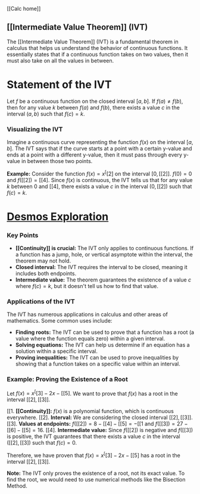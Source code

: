 [[Calc home]]
## [[Intermediate Value Theorem]] (IVT)

The [[Intermediate Value Theorem]] (IVT) is a fundamental theorem in calculus that helps us understand the behavior of continuous functions. It essentially states that if a continuous function takes on two values, then it must also take on all the values in between.

# Statement of the IVT

Let $f$ be a continuous function on the closed interval $[a,b]$. If $f(a) \neq f(b)$, then for any value $k$ between $f(a)$ and $f(b)$, there exists a value $c$ in the interval $(a,b)$ such that $f(c) = k$.

### Visualizing the IVT

Imagine a continuous curve representing the function $f(x)$ on the interval $[a,b]$.  The IVT says that if the curve starts at a point with a certain y-value and ends at a point with a different y-value, then it must pass through every y-value in between those two points.

**Example:** Consider the function $f(x) = x^[[2]$ on the interval $[0,[[2]]$.  $f(0) = 0$ and $f([[2]) = [[4]$.  Since $f(x)$ is continuous, the IVT tells us that for any value $k$ between 0 and [[4], there exists a value $c$ in the interval $(0,[[2])$ such that $f(c) = k$.

# [Desmos Exploration](https://www.desmos.com/calculator/qrkkua0100)

### Key Points

* **[[Continuity]] is crucial:** The IVT only applies to continuous functions. If a function has a jump, hole, or vertical asymptote within the interval, the theorem may not hold.
* **Closed interval:** The IVT requires the interval to be closed, meaning it includes both endpoints.
* **Intermediate value:** The theorem guarantees the existence of a value $c$ where $f(c) = k$, but it doesn't tell us how to find that value.

### Applications of the IVT

The IVT has numerous applications in calculus and other areas of mathematics. Some common uses include:

* **Finding roots:** The IVT can be used to prove that a function has a root (a value where the function equals zero) within a given interval.
* **Solving equations:** The IVT can help us determine if an equation has a solution within a specific interval.
* **Proving inequalities:** The IVT can be used to prove inequalities by showing that a function takes on a specific value within an interval.

### Example: Proving the Existence of a Root

Let $f(x) = x^[[3] - 2x - [[5]$. We want to prove that $f(x)$ has a root in the interval $[[2],[[3]]$.

[[1. **[[Continuity]]:**  $f(x)$ is a polynomial function, which is continuous everywhere.
[[2]. **Interval:** We are considering the closed interval $[[2],[[3]]$.
[[3]. **Values at endpoints:**  $f([[2]) = 8 - [[4] - [[5] = -[[1$ and $f([[3]) = 27 - [[6] - [[5] = 16$.
[[4]. **Intermediate value:** Since $f([[2])$ is negative and $f([[3])$ is positive, the IVT guarantees that there exists a value $c$ in the interval $([[2],[[3])$ such that $f(c) = 0$. 

Therefore, we have proven that $f(x) = x^[[3] - 2x - [[5]$ has a root in the interval $[[2],[[3]]$.

**Note:** The IVT only proves the existence of a root, not its exact value. To find the root, we would need to use numerical methods like the Bisection Method.

